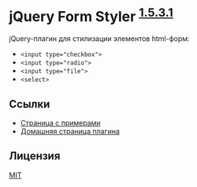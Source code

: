 jQuery Form Styler <sup>[1.5.3.1](http://dimox.name/jquery-form-styler/#log)</sup>
==================

jQuery-плагин для стилизации элементов html-форм:

* `<input type="checkbox">`
* `<input type="radio">`
* `<input type="file">`
* `<select>`

Ссылки
------

* [Страница с примерами](http://dimox.github.io/jQueryFormStyler/demo/)
* [Домашняя страница плагина](http://dimox.name/jquery-form-styler/)

Лицензия
------
[MIT](https://github.com/Dimox/jQueryFormStyler/blob/master/MIT-LICENSE)